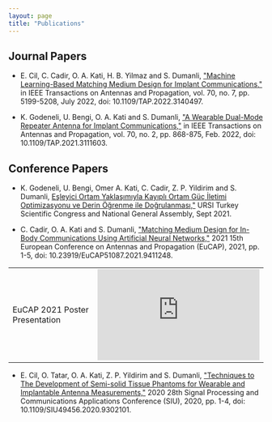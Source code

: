 ```yaml
---
layout: page
title: "Publications"
---
```


<!-- {% raw %}{% seo %}{% endraw %}
 -->
 
 <head>
</head>
 
 <!-- Google tag (gtag.js) -->
<script async src="https://www.googletagmanager.com/gtag/js?id=G-TTC6RSBSSV"></script>
<script>
  window.dataLayer = window.dataLayer || [];
  function gtag(){dataLayer.push(arguments);}
  gtag('js', new Date());
  gtag('config', 'G-TTC6RSBSSV');
</script>

## Journal Papers

* E. Cil, C. Cadir, O. A. Kati, H. B. Yilmaz and S. Dumanli, ["Machine Learning-Based Matching Medium Design for Implant Communications,"](https://ieeexplore.ieee.org/document/9677970) in IEEE Transactions on Antennas and Propagation, vol. 70, no. 7, pp. 5199-5208, July 2022, doi: 10.1109/TAP.2022.3140497.

* K. Godeneli, U. Bengi, O. A. Kati and S. Dumanli, ["A Wearable Dual-Mode Repeater Antenna for Implant Communications,"](https://ieeexplore.ieee.org/document/9540995) in IEEE Transactions on Antennas and Propagation, vol. 70, no. 2, pp. 868-875, Feb. 2022, doi: 10.1109/TAP.2021.3111603.
 
## Conference Papers

* K. Godeneli, U. Bengi, Omer A. Kati, C. Cadir, Z. P. Yildirim and S. Dumanli, [Eşleyici Ortam Yaklaşımıyla Kayıplı Ortam Güç İletimi Optimizasyonu ve Derin Öğrenme ile Doğrulanması,"](http://ursitr2021.gtu.edu.tr/MCMSR/papers/URSI-TR_2020_paper_66.pdf) URSI Turkey Scientific Congress and National General Assembly, Sept 2021.

* C. Cadir, O. A. Kati and S. Dumanli, ["Matching Medium Design for In-Body Communications Using Artificial Neural Networks,"](https://ieeexplore.ieee.org/document/9411248) 2021 15th European Conference on Antennas and Propagation (EuCAP), 2021, pp. 1-5, doi: 10.23919/EuCAP51087.2021.9411248.
 
 <table>
  <tbody>
    <tr>
      <td>EuCAP 2021 Poster Presentation</td>
      <td style="display: flex; align-items: center; align-content: center;">
       <div id='outerdiv' style="width:320px; overflow-x:hidden; text-align:center;">
        <iframe width="320" height="180" src="https://www.youtube.com/embed/ivT4r4EqRKQ" title="YouTube video player" frameborder="0" allow="accelerometer; autoplay; clipboard-write; encrypted-media; gyroscope; picture-in-picture" allowfullscreen></iframe>
       </div>
     </td>
    </tr>
  </tbody>
</table>

* E. Cil, O. Tatar, O. A. Kati, Z. P. Yildirim and S. Dumanli, ["Techniques to The Development of Semi-solid Tissue Phantoms for Wearable and Implantable Antenna Measurements,"](https://ieeexplore.ieee.org/document/9302101) 2020 28th Signal Processing and Communications Applications Conference (SIU), 2020, pp. 1-4, doi: 10.1109/SIU49456.2020.9302101.
